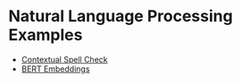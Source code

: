 # Natural Language Processing Examples

- [Contextual Spell Check](contextual_spell_check.py)
- [BERT Embeddings](Bert_Embeddings.ipynb)
